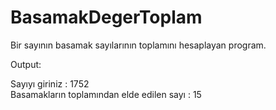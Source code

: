 # BasamakDegerToplam
Bir sayının basamak sayılarının toplamını hesaplayan program.

Output: 

Sayıyı giriniz : 1752 </br >
Basamakların toplamından elde edilen sayı : 15
